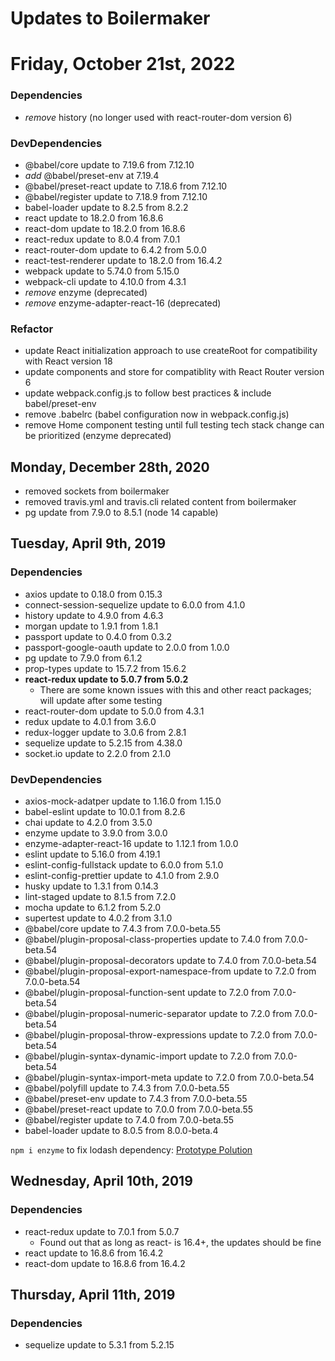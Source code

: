 # Updates to Boilermaker

# Friday, October 21st, 2022

### Dependencies

- _remove_ history (no longer used with react-router-dom version 6)

### DevDependencies

- @babel/core update to 7.19.6 from 7.12.10
- _add_ @babel/preset-env at 7.19.4
- @babel/preset-react update to 7.18.6 from 7.12.10
- @babel/register update to 7.18.9 from 7.12.10
- babel-loader update to 8.2.5 from 8.2.2
- react update to 18.2.0 from 16.8.6
- react-dom update to 18.2.0 from 16.8.6
- react-redux update to 8.0.4 from 7.0.1
- react-router-dom update to 6.4.2 from 5.0.0
- react-test-renderer update to 18.2.0 from 16.4.2
- webpack update to 5.74.0 from 5.15.0
- webpack-cli update to 4.10.0 from 4.3.1
- _remove_ enzyme (deprecated)
- _remove_ enzyme-adapter-react-16 (deprecated)

### Refactor

- update React initialization approach to use createRoot for compatibility with React version 18
- update components and store for compatiblity with React Router version 6
- update webpack.config.js to follow best practices & include babel/preset-env
- remove .babelrc (babel configuration now in webpack.config.js)
- remove Home component testing until full testing tech stack change can be prioritized (enzyme deprecated)

## Monday, December 28th, 2020

- removed sockets from boilermaker
- removed travis.yml and travis.cli related content from boilermaker
- pg update from 7.9.0 to 8.5.1 (node 14 capable)

## Tuesday, April 9th, 2019

### Dependencies

- axios update to 0.18.0 from 0.15.3
- connect-session-sequelize update to 6.0.0 from 4.1.0
- history update to 4.9.0 from 4.6.3
- morgan update to 1.9.1 from 1.8.1
- passport update to 0.4.0 from 0.3.2
- passport-google-oauth update to 2.0.0 from 1.0.0
- pg update to 7.9.0 from 6.1.2
- prop-types update to 15.7.2 from 15.6.2
- **react-redux update to 5.0.7 from 5.0.2**
  - There are some known issues with this and other react packages; will update after some testing
- react-router-dom update to 5.0.0 from 4.3.1
- redux update to 4.0.1 from 3.6.0
- redux-logger update to 3.0.6 from 2.8.1
- sequelize update to 5.2.15 from 4.38.0
- socket.io update to 2.2.0 from 2.1.0

### DevDependencies

- axios-mock-adatper update to 1.16.0 from 1.15.0
- babel-eslint update to 10.0.1 from 8.2.6
- chai update to 4.2.0 from 3.5.0
- enzyme update to 3.9.0 from 3.0.0
- enzyme-adapter-react-16 update to 1.12.1 from 1.0.0
- eslint update to 5.16.0 from 4.19.1
- eslint-config-fullstack update to 6.0.0 from 5.1.0
- eslint-config-prettier update to 4.1.0 from 2.9.0
- husky update to 1.3.1 from 0.14.3
- lint-staged update to 8.1.5 from 7.2.0
- mocha update to 6.1.2 from 5.2.0
- supertest update to 4.0.2 from 3.1.0
- @babel/core update to 7.4.3 from 7.0.0-beta.55
- @babel/plugin-proposal-class-properties update to 7.4.0 from 7.0.0-beta.54
- @babel/plugin-proposal-decorators update to 7.4.0 from 7.0.0-beta.54
- @babel/plugin-proposal-export-namespace-from update to 7.2.0 from 7.0.0-beta.54
- @babel/plugin-proposal-function-sent update to 7.2.0 from 7.0.0-beta.54
- @babel/plugin-proposal-numeric-separator update to 7.2.0 from 7.0.0-beta.54
- @babel/plugin-proposal-throw-expressions update to 7.2.0 from 7.0.0-beta.54
- @babel/plugin-syntax-dynamic-import update to 7.2.0 from 7.0.0-beta.54
- @babel/plugin-syntax-import-meta update to 7.2.0 from 7.0.0-beta.54
- @babel/polyfill update to 7.4.3 from 7.0.0-beta.55
- @babel/preset-env update to 7.4.3 from 7.0.0-beta.55
- @babel/preset-react update to 7.0.0 from 7.0.0-beta.55
- @babel/register update to 7.4.0 from 7.0.0-beta.55
- babel-loader update to 8.0.5 from 8.0.0-beta.4

`npm i enzyme` to fix lodash dependency: [Prototype Polution](https://www.npmjs.com/advisories/782)

## Wednesday, April 10th, 2019

### Dependencies

- react-redux update to 7.0.1 from 5.0.7
  - Found out that as long as react- is 16.4+, the updates should be fine
- react update to 16.8.6 from 16.4.2
- react-dom update to 16.8.6 from 16.4.2

## Thursday, April 11th, 2019

### Dependencies

- sequelize update to 5.3.1 from 5.2.15

